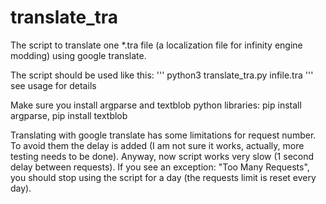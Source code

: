 # translate_tra
The script to translate one \*.tra file (a localization file for infinity engine modding) using google translate.

The script should be used like this:
'''
python3 translate_tra.py infile.tra
'''
see usage for details

Make sure you install argparse and textblob python libraries: pip install argparse, pip install textblob

Translating with google translate has some limitations for request number. To avoid them the delay is added (I am not sure it works, actually, more testing needs to be done). Anyway, now script works very slow (1 second delay between requests). If you see an exception: "Too Many Requests", you should stop using the script for a day (the requests limit is reset every day).
